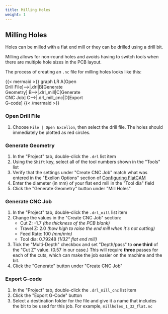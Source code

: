 ```yaml
---
title: Milling Holes
weight: 1
---
```


## Milling Holes

Holes can be milled with a flat end mill or they can be drilled using a drill bit.

Milling allows for non-round holes and avoids having to switch tools when there are multiple hole sizes in the PCB layout.

The process of creating an `.nc` file for milling holes looks like this:

{{< mermaid >}}
graph LR
    A[Open<br>Drill File]-->|.drl|B[Generate<br>Geometry]
    B-->|.drl_mill|C[Generate<br>CNC Job]
    C-->|.drl_mill_cnc|D[Export<br>G-code]
{{< /mermaid >}}

### Open Drill File

1. Choose `File | Open Excellon`, then select the drill file. The holes should immediately be plotted as red circles.

### Generate Geometry

1. In the "Project" tab, double-click the `.drl` list item
2. Using the `Shift` key, select all of the tool numbers shown in the "Tools" list
3. Verify that the settings under "Create CNC Job" match what was entered in the "Exellon Options" section of [Configuring FlatCAM](../../configuring)
4. Enter the diameter (in mm) of your flat end mill in the "Tool dia" field
5. Click the "Generate Geometry" button under "Mill Holes"

### Generate CNC Job

1. In the "Project" tab, double-click the `.drl_mill` list item
2. Change the values in the "Create CNC Job" section:
   * Cut Z: -1.7 *(the thickness of the PCB blank)*
   * Travel Z: 2.0 *(how high to raise the end mill when it's not cutting)*
   * Feed Rate: 100 *(mm/min)*
   * Tool dia: 0.79248 *(1/32" flat end mill)*
3. Tick the "Multi-Depth" checkbox and set "Depth/pass" to **one third** of the "Cut Z" value. (0.57 in our case.) This will require **three** passes for each of the cuts, which can make the job easier on the machine and the bit.
4. Click the "Generate" button under "Create CNC Job"

### Export G-code

1. In the "Project" tab, double-click the `.drl_mill_cnc` list item
2. Click the "Export G-Code" button
3. Select a destination folder for the file and give it a name that includes the bit to be used for this job. For example, `millholes_1_32_flat.nc`
